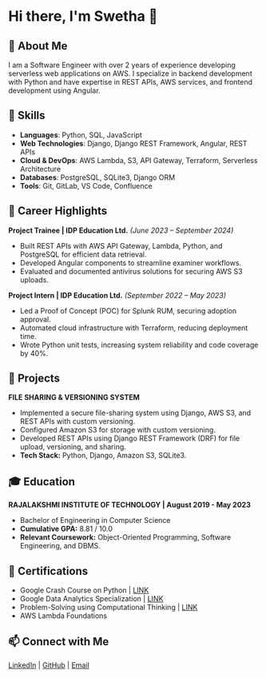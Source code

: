 # Hi there, I'm Swetha 👋  

## 🚀 About Me  
I am a Software Engineer with over 2 years of experience developing serverless web applications on AWS. I specialize in backend development with Python and have expertise in REST APIs, AWS services, and frontend development using Angular.  

## 🔧 Skills
- **Languages**: Python, SQL, JavaScript  
- **Web Technologies**: Django, Django REST Framework, Angular, REST APIs  
- **Cloud & DevOps**: AWS Lambda, S3, API Gateway, Terraform, Serverless Architecture  
- **Databases**: PostgreSQL, SQLite3, Django ORM  
- **Tools**: Git, GitLab, VS Code, Confluence  

## 💼 Career Highlights
**Project Trainee | IDP Education Ltd.** *(June 2023 – September 2024)*  
- Built REST APIs with AWS API Gateway, Lambda, Python, and PostgreSQL for efficient data retrieval.  
- Developed Angular components to streamline examiner workflows.  
- Evaluated and documented antivirus solutions for securing AWS S3 uploads.  

**Project Intern | IDP Education Ltd.** *(September 2022 – May 2023)*  
- Led a Proof of Concept (POC) for Splunk RUM, securing adoption approval.  
- Automated cloud infrastructure with Terraform, reducing deployment time.  
- Wrote Python unit tests, increasing system reliability and code coverage by 40%.  

## 🔨 Projects  
**FILE SHARING & VERSIONING SYSTEM**  
- Implemented a secure file-sharing system using Django, AWS S3, and REST APIs with custom versioning. 
- Configured Amazon S3 for storage with custom versioning. 
- Developed REST APIs using Django REST Framework DRF for file upload, versioning, and sharing. 
- **Tech Stack:** Python, Django, Amazon S3, SQLite3.  

## 🎓 Education  
**RAJALAKSHMI INSTITUTE OF TECHNOLOGY | August 2019 - May 2023**
- Bachelor of Engineering in Computer Science  
- **Cumulative GPA:** 8.81 / 10.0 
- **Relevant Coursework:** Object-Oriented Programming, Software Engineering, and DBMS. 

## 📜 Certifications  
- Google Crash Course on Python | [LINK](https://coursera.org/share/b5a8aa9123b7597537d6519be930e1b5)
- Google Data Analytics Specialization | [LINK](https://coursera.org/share/30ee73088dd2a197fb3efb973eeb0689)
- Problem-Solving using Computational Thinking | [LINK](https://coursera.org/share/57d04931ad20b49df718cca70771f4b1)
- AWS Lambda Foundations 

## 📫 Connect with Me  
[LinkedIn](https://www.linkedin.com/in/sr-swetha/) | [GitHub](https://github.com/swethasridhar0509) | [Email](mailto:swethasridhar.er@gmail.com)  
